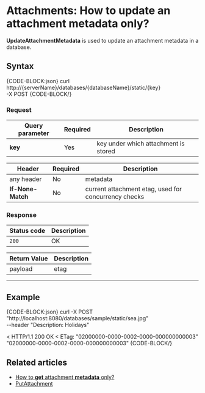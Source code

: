 # Attachments: How to update an attachment metadata only?

**UpdateAttachmentMetadata** is used to update an attachment metadata in a database.

## Syntax

{CODE-BLOCK:json}
curl \
	http://{serverName}/databases/{databaseName}/static/{key} \
	-X POST
{CODE-BLOCK/}

### Request

| Query parameter | Required | Description |
| ------------- | -- | ---- |
| **key** | Yes |  key under which attachment is stored |

| Header | Required | Description |
| --------| ------- | --- |
| any header | No |  metadata |
| **If-None-Match** | No | current attachment etag, used for concurrency checks |

### Response

| Status code | Description |
| ----------- | - |
| `200` | OK |

| Return Value | Description |
| ------------- | ------------- |
| payload | etag |

<hr />

## Example

{CODE-BLOCK:json}
curl -X POST "http://localhost:8080/databases/sample/static/sea.jpg" \
	--header "Description: Holidays"

< HTTP/1.1 200 OK
< ETag: "02000000-0000-0002-0000-000000000003"
"02000000-0000-0002-0000-000000000003"
{CODE-BLOCK/}

## Related articles

- [How to **get** attachment **metadata** only?](../../../../client-api/commands/attachments/how-to/get-attachment-metadata-only)  
- [PutAttachment](../../../../client-api/commands/attachments/put)  

